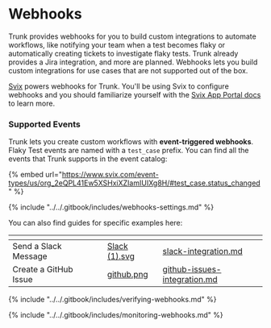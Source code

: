 # Webhooks

Trunk provides webhooks for you to build custom integrations to automate workflows, like notifying your team when a test becomes flaky or automatically creating tickets to investigate flaky tests. Trunk already provides a Jira integration, and more are planned. Webhooks lets you build custom integrations for use cases that are not supported out of the box.

[Svix](https://docs.svix.com/) powers webhooks for Trunk. You'll be using Svix to configure webhooks and you should familiarize yourself with the [Svix App Portal docs](https://docs.svix.com/app-portal) to learn more.

### Supported Events

Trunk lets you create custom workflows with **event-triggered webhooks**. Flaky Test events are named with a `test_case` prefix. You can find all the events that Trunk supports in the event catalog:

{% embed url="https://www.svix.com/event-types/us/org_2eQPL41Ew5XSHxiXZIamIUIXg8H/#test_case.status_changed" %}

{% include "../../.gitbook/includes/webhooks-settings.md" %}

You can also find guides for specific examples here:

<table data-card-size="large" data-view="cards"><thead><tr><th></th><th data-hidden></th><th data-hidden></th><th data-hidden data-card-cover data-type="files"></th><th data-hidden data-card-target data-type="content-ref"></th></tr></thead><tbody><tr><td>Send a Slack Message</td><td></td><td></td><td><a href="../../.gitbook/assets/Slack (1).svg">Slack (1).svg</a></td><td><a href="slack-integration.md">slack-integration.md</a></td></tr><tr><td>Create a GitHub Issue</td><td></td><td></td><td><a href="../../.gitbook/assets/github.png">github.png</a></td><td><a href="github-issues-integration.md">github-issues-integration.md</a></td></tr></tbody></table>

{% include "../../.gitbook/includes/verifying-webhooks.md" %}

{% include "../../.gitbook/includes/monitoring-webhooks.md" %}
